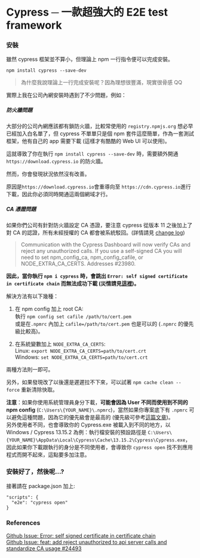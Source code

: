 # Cypress ─ 一款超強大的 E2E test framework

### 安裝

雖然 cypress 框架並不算小，但理論上 npm 一行指令便可以完成安裝。

```
npm install cypress --save-dev
```

> 為什麼我說理論上一行完成安裝呢？因為理想很豐滿，現實很骨感 QQ

實際上我在公司內網安裝時遇到了不少問題，例如：

##### 防火牆問題

大部分的公司內網應該都有鎖防火牆，比較常使用的 `registry.npmjs.org` 想必早已經加入白名單了，但 cypress 不單單只是個 npm 套件這麼簡單，作為一套測試框架，他有自己的 app 需要下載 (這樣才有酷酷的 Web UI 可以使用)。

這就導致了你在執行 `npm install cypress --save-dev` 時，需要額外開通 `https://download.cypress.io` 的防火牆。

然而，你會發現狀況依然沒有改善。

原因是`https://download.cypress.io`會重導向至 `https://cdn.cypress.io`進行下載，因此你必須同時開通這兩個網域才行。

##### CA 憑證問題

如果你們公司有針對防火牆設定 CA 憑證，要注意 cypress 從版本 11 之後加上了對 CA 的認證，所有未經授權的 CA 都會被系統駁回。(詳情請見 [change log](https://docs.cypress.io/app/references/changelog#11-0-0))

> Communication with the Cypress Dashboard will now verify CAs and reject any unauthorized calls. If you use a self-signed CA you will need to set npm_config_ca, npm_config_cafile, or NODE_EXTRA_CA_CERTS. Addresses #23980.

**因此，當你執行 `npm i cypress` 時，會跳出 `Error: self signed certificate in certificate chain` 而無法成功下載 (災情請見[這裡](https://github.com/cypress-io/cypress/issues/26796))。**

解決方法有以下幾種：

1. 在 npm config 加上 root CA:<br>
   執行 `npm config set cafile /path/to/cert.pem`<br>
   或是在`.npmrc` 內加上 `cafile=/path/to/cert.pem` 也是可以的 (`.npmrc` 的優先級比較高)。

2. 在系統變數加上 `NODE_EXTRA_CA_CERTS`:<br>
   Linux: `export NODE_EXTRA_CA_CERTS=path/to/cert.crt`<br>
   Windows: `set NODE_EXTRA_CA_CERTS=path/to/cert.crt`

兩種方法則一即可。

另外，如果發現改了以後還是遲遲拉不下來，可以試著 `npm cache clean --force` 重新清除快取。

**注意**：如果你使用系統管理員身分下載，**可能會因為 User 不同而使用到不同的 npm config** (`C:\Users\{YOUR_NAME}\.npmrc`)，當然如果你專案底下有 `.npmrc` 可以避免這種問題，因為它的優先級會是最高的 (優先級可參考[這篇文章](https://stackoverflow.com/questions/51330735/npm-config-global-vs-local))。<br>
另外使用者不同，也會導致你的 Cypress.exe 被載入到不同的地方，以 Windows / Cypress 13.15.2 為例：執行檔安裝的預設路徑是 `C:\Users\{YOUR_NAME}\AppData\Local\Cypress\Cache\13.15.2\Cypress\Cypress.exe`，因此如果你下載跟執行的身分是不同使用者，會導致你 `cypress open` 找不到應用程式而開不起來，這點要多加注意。

### 安裝好了，然後呢...?

接著請在 package.json 加上:

```
"scripts": {
  "e2e": "cypress open"
}
```

### References

[Github Issue: Error: self signed certificate in certificate chain](https://github.com/cypress-io/cypress/issues/26796)<br>
[Github Issue: feat: add reject unauthorized to api server calls and standardize CA usage #24493](https://github.com/cypress-io/cypress/pull/24493)

